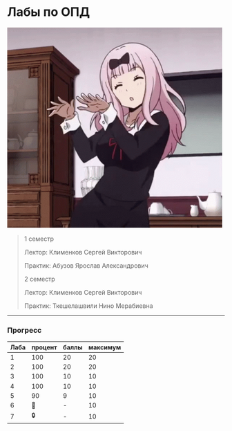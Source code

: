 # Лабы по ОПД

![pic](https://github.com/bilyardvmetro/ITMO-System-Application-Software/blob/main/gifs/OPDReadme.gif)

> 1 семестр
> 
> Лектор: Клименков Сергей Викторович
>
> Практик: Абузов Ярослав Александрович
>
> 2 семестр
>
> Лектор: Клименков Сергей Викторович
>
> Практик: Ткешелашвили Нино Мерабиевна

---

### Прогресс
| Лаба | процент | баллы | максимум |
| ---- | ------- | ----- | -------- | 
|   1  |   100   |   20  |    20    |
|   2  |   100   |   20  |    20    |
|   3  |   100   |   10  |    10    |
|   4  |   100   |   10  |    10    |
|   5  |    90   |   9   |    10    |
|   6  |:construction: |   -   |    10    |
|   7  |  :lock: |   -   |    10    |
